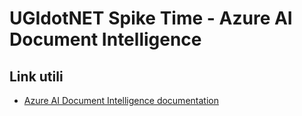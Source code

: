 # UGIdotNET Spike Time - Azure AI Document Intelligence

## Link utili

- [Azure AI Document Intelligence documentation](https://learn.microsoft.com/en-us/azure/ai-services/document-intelligence/?view=doc-intel-3.1.0)